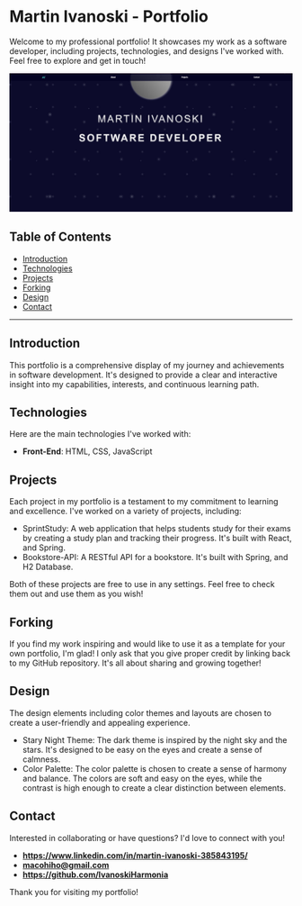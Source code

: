 # Martin Ivanoski - Portfolio

Welcome to my professional portfolio! It showcases my work as a software developer, including projects, technologies, and designs I've worked with. Feel free to explore and get in touch!

![Portfolio Overview](https://github.com/ivanoskiHarmonia/MartinIvanoski-Portfolio/blob/main/app/images/readme_portfolio.jpg?raw=true)

## Table of Contents

- [Introduction](#introduction)
- [Technologies](#technologies)
- [Projects](#projects)
- [Forking](#forking)
- [Design](#design)
- [Contact](#contact)

---

## Introduction

This portfolio is a comprehensive display of my journey and achievements in software development. It's designed to provide a clear and interactive insight into my capabilities, interests, and continuous learning path.

## Technologies

Here are the main technologies I've worked with:

- **Front-End**: HTML, CSS, JavaScript

## Projects

Each project in my portfolio is a testament to my commitment to learning and excellence. I've worked on a variety of projects, including:

- SprintStudy: A web application that helps students study for their exams by creating a study plan and tracking their progress. It's built with React, and Spring.
- Bookstore-API: A RESTful API for a bookstore. It's built with Spring, and H2 Database.

Both of these projects are free to use in any settings. Feel free to check them out and use them as you wish!

## Forking

If you find my work inspiring and would like to use it as a template for your own portfolio, I'm glad! I only ask that you give proper credit by linking back to my GitHub repository. It's all about sharing and growing together!

## Design

The design elements including color themes and layouts are chosen to create a user-friendly and appealing experience.

- Stary Night Theme: The dark theme is inspired by the night sky and the stars. It's designed to be easy on the eyes and create a sense of calmness.
- Color Palette: The color palette is chosen to create a sense of harmony and balance. The colors are soft and easy on the eyes, while the contrast is high enough to create a clear distinction between elements.

## Contact

Interested in collaborating or have questions? I'd love to connect with you!

- **https://www.linkedin.com/in/martin-ivanoski-385843195/**
- **macohiho@gmail.com**
- **https://github.com/IvanoskiHarmonia**

Thank you for visiting my portfolio!
